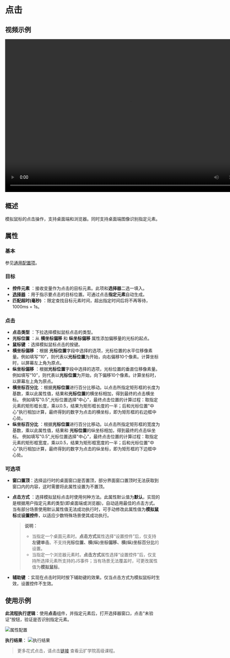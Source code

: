 # 点击

## 视频示例

<video controls height='498px' width='808px' src="https://encooacademy.oss-cn-shanghai.aliyuncs.com/activity/click.mp4"></video>

## 概述

模拟鼠标的点击操作，支持桌面端和浏览器。同时支持桌面端图像识别指定元素。

## 属性

### 基本

参见[通用配置项](../Appendix/CommonConfigurationItems.md)。

### 目标

- **控件元素** ：接收变量作为点击的目标元素。此项和**选择器**二选一填入。
- **[选择器](../Appendix/Selector.md?_v=v2020.4)** ：用于指示要点击的目标位置。可通过点击**指定元素**自动生成。
- **匹配超时(毫秒)** ：限定查找目标元素时间，超出指定时间后将不再等待，1000ms = 1s。

### 点击

- **点击类型** ：下拉选择模拟鼠标点击的类型。
- **光标位置** ：从 **横坐标偏移** 和 **纵坐标偏移** 属性添加偏移量的光标的起点。
- **鼠标键** ：选择模拟鼠标点击的按键。
- **横坐标偏移** ：根据 **光标位置**字段中选择的选项，光标位置的水平位移像素量。例如填写“10”，则代表以**光标位置**为开始，向右偏移10个像素。计算坐标时，以屏幕左上角为原点。
- **纵坐标偏移** ：根据**光标位置**字段中选择的选项，光标位置的垂直位移像素量。例如填写“10”，则代表以**光标位置**为开始，向下偏移10个像素。计算坐标时，以屏幕左上角为原点。
- **横坐标百分比** ：根据**光标位置**进行百分比移动。以点击所指定矩形框的长度为基数，乘以此属性值，结果和**光标位置**的横坐标相加，得到最终的点击横坐标。
例如填写"0.5",光标位置选择"中心"，最终点击位置的计算过程：取指定元素的矩形框长度，乘以0.5，结果为矩形框长度的一半；后和光标位置"中心"执行相加计算，最终得到的数字为点击的横坐标，即为矩形框的右边框中心处。
- **纵坐标百分比** ：根据**光标位置**进行百分比移动。以点击所指定矩形框的宽度为基数，乘以此属性值，结果和 **光标位置**的纵坐标相加，得到最终的点击纵坐标。
例如填写"0.5",光标位置选择"中心"，最终点击位置的计算过程：取指定元素的矩形框宽度，乘以0.5，结果为矩形框宽度的一半；后和光标位置"中心"执行相加计算，最终得到的数字为点击的纵坐标，即为矩形框的下边框中心处。

### 可选项

- **窗口置顶**：选择运行时的桌面窗口是否置顶，部分界面窗口置顶时无法获取到窗口内的内容，这时需要将此属性设置为不置顶。
- **点击方式** ：选择模拟鼠标点击时使用何种方法。此属性默认值为**默认**，实现的是根据用户指定元素的类型(即桌面端或浏览器)，自动适用最佳的点击方式。
当有部分场景使用默认属性值无法成功执行时，可手动修改此属性值为**模拟鼠标**或**设置控件**，以适应少数特殊场景使其成功执行。

    >**说明：**
    >
    >- 当指定一个桌面元素时。**点击方式**属性选择“设置控件”后，仅支持**左键单击**。不支持**光标位置、横(纵)坐标偏移、横(纵)坐标百分比**的设置。
    > - 当指定一个浏览器元素时。**点击方式**属性选择“设置控件”后，仅支持所选择元素所支持的JS事件；当有场景无法覆盖时，可更改属性值为**模拟鼠标**。

- **辅助键** ：实现在点击时同时按下辅助键的效果。仅当点击方式为模拟鼠标时生效，设置控件不生效。

## 使用示例

**此流程执行逻辑**：使用**点击**组件，并指定元素后，打开选择器窗口，点击“未验证”按钮，验证是否识别指定元素。

![属性配置](https://docimages.blob.core.chinacloudapi.cn/images/Activities/check-2.png)

**执行结果**：
![执行结果](https://docimages.blob.core.chinacloudapi.cn/images/Activities/check-3.png)

>更多花式点击，请点击[链接](https://academy.encoo.com/learn/unit-detail/33) 查看云扩学院高级课程。
